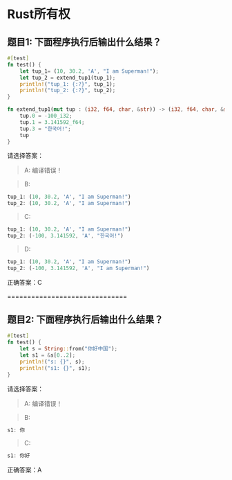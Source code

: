 # Rust所有权

## 题目1: 下面程序执行后输出什么结果？
```rust
#[test]
fn test() {
    let tup_1= (10, 30.2, 'A', "I am Superman!");
    let tup_2 = extend_tup1(tup_1);
    println!("tup_1: {:?}", tup_1);
    println!("tup_2: {:?}", tup_2);
}

fn extend_tup1(mut tup : (i32, f64, char, &str)) -> (i32, f64, char, &str) {
    tup.0 = -100_i32;
    tup.1 = 3.141592_f64;
    tup.3 = "한국어!";
    tup
} 
```
请选择答案：
> A: 
> 编译错误！
 
> B:
```rust
tup_1: (10, 30.2, 'A', "I am Superman!")
tup_2: (10, 30.2, 'A', "I am Superman!")
```

> C:
```rust
tup_1: (10, 30.2, 'A', "I am Superman!")
tup_2: (-100, 3.141592, 'A', "한국어!")
```

> D:
```rust
tup_1: (10, 30.2, 'A', "I am Superman!")
tup_2: (-100, 3.141592, 'A', "I am Superman!")
```

正确答案：C

==============================
## 题目2: 下面程序执行后输出什么结果？
```rust
#[test]
fn test() {
    let s = String::from("你好中国");
    let s1 = &s[0..2];
    println!("s: {}", s);
    println!("s1: {}", s1);
}
```
请选择答案：
> A: 
> 编译错误！
 
> B:
```rust
s1: 你
```

> C:
```rust
s1: 你好
```

正确答案：A

